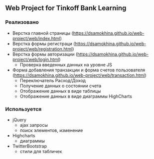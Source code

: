## Web Project for Tinkoff Bank Learning


### Реализовано

* Верстка главной страницы (https://dsamokhina.github.io/web-project/web/index.html)
* Верстка формы регистраци (https://dsamokhina.github.io/web-project/web/registration.html)
* Верстка формы авторизации (https://dsamokhina.github.io/web-project/web/login.html)
    * Проверка введенных данных на уровне JS
* Форма добавления транзакции и форма счетов пользователя (https://dsamokhina.github.io/web-project/web/transaction.html)
    * Переключатель Расход/Доход
    * Получение данных о состоянии счета
    * Отображение данных в виде таблицы
    * Отображение данных в виде диаграммы HighCharts
    
### Используется
* jQuery
    * ajax запросы
    * поиск элементов, изменение
* Highcharts  
    * диаграммы
* TwitterBootstrap
    * стили для табличек